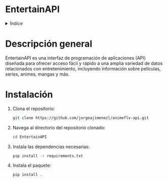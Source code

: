 # EntertainAPI
<details>
  <summary>Índice</summary>
  <ol>
    <li>
      <a href="#descripción-general">Descripción general</a>
    </li>
    <li>
      <a href="#instalación">Instalación</a>
    </li>
  </ol>
</details>

# Descripción general

EntertainAPI es una interfaz de programación de aplicaciones (API) diseñada para ofrecer acceso fácil y rápido a una amplia variedad de datos relacionados con entretenimiento, incluyendo información sobre películas, series, animes, mangas y más. 

# Instalación

1. Clona el repositorio:

   ```sh
   git clone https://github.com/jorgeajimenezl/animeflv-api.git
   ```

2. Navega al directorio del repositorio clonado:
   ```sh
   cd EntertainAPI
   ```

3. Instala las dependencias necesarias:
   ```sh
   pip install -r requirements.txt
   ```

4. Instala el paquete:
   ```sh
   pip install .
   ```
